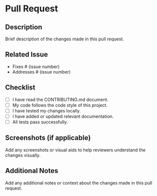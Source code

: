 # Pull Request

## Description


Brief description of the changes made in this pull request.

## Related Issue

- Fixes # (issue number)
- Addresses # (issue number)

## Checklist

- [ ] I have read the CONTRIBUTING.md document.
- [ ] My code follows the code style of this project.
- [ ] I have tested my changes locally.
- [ ] I have added or updated relevant documentation.
- [ ] All tests pass successfully.

## Screenshots (if applicable)

Add any screenshots or visual aids to help reviewers understand the changes visually.

## Additional Notes

Add any additional notes or context about the changes made in this pull request.
